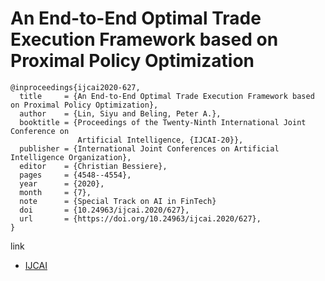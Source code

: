 # An End-to-End Optimal Trade Execution Framework based on Proximal Policy Optimization

```
@inproceedings{ijcai2020-627,
  title     = {An End-to-End Optimal Trade Execution Framework based on Proximal Policy Optimization},
  author    = {Lin, Siyu and Beling, Peter A.},
  booktitle = {Proceedings of the Twenty-Ninth International Joint Conference on
               Artificial Intelligence, {IJCAI-20}},
  publisher = {International Joint Conferences on Artificial Intelligence Organization},
  editor    = {Christian Bessiere},
  pages     = {4548--4554},
  year      = {2020},
  month     = {7},
  note      = {Special Track on AI in FinTech}
  doi       = {10.24963/ijcai.2020/627},
  url       = {https://doi.org/10.24963/ijcai.2020/627},
}
```
link
- [IJCAI](https://www.ijcai.org/Proceedings/2020/627?msclkid=a2b6ad5db7ca11ecb537627a9ca1d4f6)